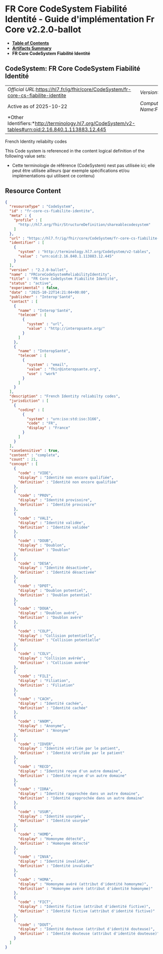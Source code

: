 # FR Core CodeSystem Fiabilité Identité - Guide d'implémentation Fr Core v2.2.0-ballot

* [**Table of Contents**](toc.md)
* [**Artifacts Summary**](artifacts.md)
* **FR Core CodeSystem Fiabilité Identité**

## CodeSystem: FR Core CodeSystem Fiabilité Identité 

| | |
| :--- | :--- |
| *Official URL*:https://hl7.fr/ig/fhir/core/CodeSystem/fr-core-cs-fiabilite-identite | *Version*:2.2.0-ballot |
| Active as of 2025-10-22 | *Computable Name*:FRCoreCodeSystemReliabilityIdentity |
| *Other Identifiers:*http://terminology.hl7.org/CodeSystem/v2-tables#urn:oid:2.16.840.1.113883.12.445 | |

 
French Identity reliabilty codes 

 This Code system is referenced in the content logical definition of the following value sets: 

* Cette terminologie de référence (CodeSystem) nest pas utilisée ici; elle peut être utilisée ailleurs (par exemple spécifications et/ou implémentations qui utilisent ce contenu)



## Resource Content

```json
{
  "resourceType" : "CodeSystem",
  "id" : "fr-core-cs-fiabilite-identite",
  "meta" : {
    "profile" : [
      "http://hl7.org/fhir/StructureDefinition/shareablecodesystem"
    ]
  },
  "url" : "https://hl7.fr/ig/fhir/core/CodeSystem/fr-core-cs-fiabilite-identite",
  "identifier" : [
    {
      "system" : "http://terminology.hl7.org/CodeSystem/v2-tables",
      "value" : "urn:oid:2.16.840.1.113883.12.445"
    }
  ],
  "version" : "2.2.0-ballot",
  "name" : "FRCoreCodeSystemReliabilityIdentity",
  "title" : "FR Core CodeSystem Fiabilité Identité",
  "status" : "active",
  "experimental" : false,
  "date" : "2025-10-22T14:21:04+00:00",
  "publisher" : "Interop'Santé",
  "contact" : [
    {
      "name" : "Interop'Santé",
      "telecom" : [
        {
          "system" : "url",
          "value" : "http://interopsante.org/"
        }
      ]
    },
    {
      "name" : "InteropSanté",
      "telecom" : [
        {
          "system" : "email",
          "value" : "fhir@interopsante.org",
          "use" : "work"
        }
      ]
    }
  ],
  "description" : "French Identity reliabilty codes",
  "jurisdiction" : [
    {
      "coding" : [
        {
          "system" : "urn:iso:std:iso:3166",
          "code" : "FR",
          "display" : "France"
        }
      ]
    }
  ],
  "caseSensitive" : true,
  "content" : "complete",
  "count" : 21,
  "concept" : [
    {
      "code" : "VIDE",
      "display" : "Identité non encore qualifiée",
      "definition" : "Identité non encore qualifiée"
    },
    {
      "code" : "PROV",
      "display" : "Identité provisoire",
      "definition" : "Identité provisoire"
    },
    {
      "code" : "VALI",
      "display" : "Identité validée",
      "definition" : "Identité validée"
    },
    {
      "code" : "DOUB",
      "display" : "Doublon",
      "definition" : "Doublon"
    },
    {
      "code" : "DESA",
      "display" : "Identité désactivée",
      "definition" : "Identité désactivée"
    },
    {
      "code" : "DPOT",
      "display" : "Doublon potentiel",
      "definition" : "Doublon potentiel"
    },
    {
      "code" : "DOUA",
      "display" : "Doublon avéré",
      "definition" : "Doublon avéré"
    },
    {
      "code" : "COLP",
      "display" : "Collision potentielle",
      "definition" : "Collision potentielle"
    },
    {
      "code" : "COLV",
      "display" : "Collision avérée",
      "definition" : "Collision avérée"
    },
    {
      "code" : "FILI",
      "display" : "Filiation",
      "definition" : "Filiation"
    },
    {
      "code" : "CACH",
      "display" : "Identité cachée",
      "definition" : "Identité cachée"
    },
    {
      "code" : "ANOM",
      "display" : "Anonyme",
      "definition" : "Anonyme"
    },
    {
      "code" : "IDVER",
      "display" : "Identité vérifiée par le patient",
      "definition" : "Identité vérifiée par le patient"
    },
    {
      "code" : "RECD",
      "display" : "Identité reçue d'un autre domaine",
      "definition" : "Identité reçue d'un autre domaine"
    },
    {
      "code" : "IDRA",
      "display" : "Identité rapprochée dans un autre domaine",
      "definition" : "Identité rapprochée dans un autre domaine"
    },
    {
      "code" : "USUR",
      "display" : "Identité usurpée",
      "definition" : "Identité usurpée"
    },
    {
      "code" : "HOMD",
      "display" : "Homonyme détecté",
      "definition" : "Homonyme détecté"
    },
    {
      "code" : "INVA",
      "display" : "Identité invalidée",
      "definition" : "Identité invalidée"
    },
    {
      "code" : "HOMA",
      "display" : "Homonyme avéré (attribut d'identité homonyme)",
      "definition" : "Homonyme avéré (attribut d'identité homonyme)"
    },
    {
      "code" : "FICT",
      "display" : "Identité fictive (attribut d'identité fictive)",
      "definition" : "Identité fictive (attribut d'identité fictive)"
    },
    {
      "code" : "DOUT",
      "display" : "Identité douteuse (attribut d'identité douteuse)",
      "definition" : "Identité douteuse (attribut d'identité douteuse)"
    }
  ]
}

```
